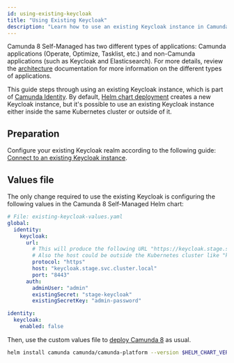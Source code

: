 ```yaml
---
id: using-existing-keycloak
title: "Using Existing Keycloak"
description: "Learn how to use an existing Keycloak instance in Camunda 8 Self-Managed deployment."
---
```


Camunda 8 Self-Managed has two different types of applications: Camunda applications (Operate, Optimize, Tasklist, etc.) and non-Camunda applications (such as Keycloak and Elasticsearch). For more details, review the [architecture](../../../about-self-managed.md#architecture) documentation for more information on the different types of applications.

This guide steps through using an existing Keycloak instance, which is part of [Camunda Identity](../../../identity/what-is-identity.md). By default, [Helm chart deployment](../deploy.md) creates a new Keycloak instance, but it's possible to use an existing Keycloak instance either inside the same Kubernetes cluster or outside of it.

## Preparation

Configure your existing Keycloak realm according to the following guide: [Connect to an existing Keycloak instance](/self-managed/identity/user-guide/configuration/connect-to-an-existing-keycloak.md).

## Values file

The only change required to use the existing Keycloak is configuring the following values in the Camunda 8 Self-Managed Helm chart:

```yaml
# File: existing-keycloak-values.yaml
global:
  identity:
    keycloak:
      url:
        # This will produce the following URL "https://keycloak.stage.svc.cluster.local:8443".
        # Also the host could be outside the Kubernetes cluster like "keycloak.stage.example.com".
        protocol: "https"
        host: "keycloak.stage.svc.cluster.local"
        port: "8443"
      auth:
        adminUser: "admin"
        existingSecret: "stage-keycloak"
        existingSecretKey: "admin-password"

identity:
  keycloak:
    enabled: false
```

Then, use the custom values file to [deploy Camunda 8](../deploy.md) as usual.

```sh
helm install camunda camunda/camunda-platform --version $HELM_CHART_VERSION -f existing-keycloak-values.yaml
```

